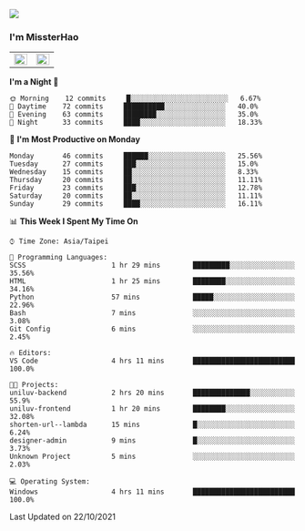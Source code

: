 ![](https://komarev.com/ghpvc/?username=MissterHao&color=ff69b4)

### I'm MissterHao


<!-- Readme stats -->
<!-- https://github.com/anuraghazra/github-readme-stats -->
<table>
<tr>
    <td valign="top" width="50%">
    <img src="https://github-readme-stats.vercel.app/api?username=MissterHao&hide_border=true&show_icons=true&locale=en" align="left" style="width: 100%" />
    </td>
    <td valign="top" width="50%">
    <img src="https://github-readme-stats.vercel.app/api/top-langs?username=MissterHao&hide_border=true&show_icons=true&locale=en&layout=compact" align="left" style="width: 100%" />
    </td>
</tr>
</table>  


<!--START_SECTION:waka-->
**I'm a Night 🦉** 

```text
🌞 Morning    12 commits     █░░░░░░░░░░░░░░░░░░░░░░░░   6.67% 
🌆 Daytime    72 commits     ██████████░░░░░░░░░░░░░░░   40.0% 
🌃 Evening    63 commits     ████████░░░░░░░░░░░░░░░░░   35.0% 
🌙 Night      33 commits     ████░░░░░░░░░░░░░░░░░░░░░   18.33%

```
📅 **I'm Most Productive on Monday** 

```text
Monday       46 commits     ██████░░░░░░░░░░░░░░░░░░░   25.56% 
Tuesday      27 commits     ███░░░░░░░░░░░░░░░░░░░░░░   15.0% 
Wednesday    15 commits     ██░░░░░░░░░░░░░░░░░░░░░░░   8.33% 
Thursday     20 commits     ██░░░░░░░░░░░░░░░░░░░░░░░   11.11% 
Friday       23 commits     ███░░░░░░░░░░░░░░░░░░░░░░   12.78% 
Saturday     20 commits     ██░░░░░░░░░░░░░░░░░░░░░░░   11.11% 
Sunday       29 commits     ████░░░░░░░░░░░░░░░░░░░░░   16.11%

```


📊 **This Week I Spent My Time On** 

```text
⌚︎ Time Zone: Asia/Taipei

💬 Programming Languages: 
SCSS                     1 hr 29 mins        █████████░░░░░░░░░░░░░░░░   35.56% 
HTML                     1 hr 25 mins        ████████░░░░░░░░░░░░░░░░░   34.16% 
Python                   57 mins             █████░░░░░░░░░░░░░░░░░░░░   22.96% 
Bash                     7 mins              ░░░░░░░░░░░░░░░░░░░░░░░░░   3.08% 
Git Config               6 mins              ░░░░░░░░░░░░░░░░░░░░░░░░░   2.45%

🔥 Editors: 
VS Code                  4 hrs 11 mins       █████████████████████████   100.0%

🐱‍💻 Projects: 
uniluv-backend           2 hrs 20 mins       ██████████████░░░░░░░░░░░   55.9% 
uniluv-frontend          1 hr 20 mins        ████████░░░░░░░░░░░░░░░░░   32.08% 
shorten-url--lambda      15 mins             █░░░░░░░░░░░░░░░░░░░░░░░░   6.24% 
designer-admin           9 mins              █░░░░░░░░░░░░░░░░░░░░░░░░   3.73% 
Unknown Project          5 mins              ░░░░░░░░░░░░░░░░░░░░░░░░░   2.03%

💻 Operating System: 
Windows                  4 hrs 11 mins       █████████████████████████   100.0%

```


 Last Updated on 22/10/2021
<!--END_SECTION:waka-->

<!--
**MissterHao/MissterHao** is a ✨ _special_ ✨ repository because its `README.md` (this file) appears on your GitHub profile.

Here are some ideas to get you started:

- 🔭 I’m currently working on ...
- 🌱 I’m currently learning ...
- 👯 I’m looking to collaborate on ...
- 🤔 I’m looking for help with ...
- 💬 Ask me about ...
- 📫 How to reach me: ...
- 😄 Pronouns: ...
- ⚡ Fun fact: ...
-->
